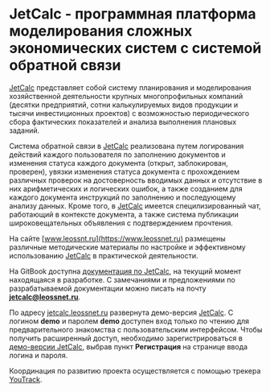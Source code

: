 # JetCalc - программная платформа моделирования сложных экономических систем с системой обратной связи

[JetCalc](https://www.leossnet.ru) представляет собой систему планирования и моделирования хозяйственной деятельности крупных многопрофильных компаний (десятки предприятий, сотни калькулируемых видов продукции и тысячи инвестиционных проектов) с возможностью периодического сбора фактических показателей и анализа выполнения плановых заданий. 

Система обратной связи в [JetCalc](https://www.leossnt.ru) реализована путем  логирования действий каждого пользователя по заполнению  документов и изменения статуса каждого документа (открыт, заблокирован, проверен), увязки изменения статуса документа с прохождением различных проверок на достоверность вводимых данных и отсутствие в них арифметических и логических ошибок, а также созданием для каждого документа инструкций по заполнению и последующему анализу данных. Кроме того, в [JetCalc](https://www.leossnt.ru) имеется специлизированный чат, работающий в контексте документа, а также система публикации широковещательных объявления с подтверждением прочтения. 

На сайте [www.leossnt.ru](https://www.leossnet.ru) размещены различные методические материалы по настройке и эффективному использованию [JetCalc](https://www.leossnet.ru) в практической деятельности. 

На GitBook доступна [документация по JetCalc](https://leossnet.gitbooks.io/nachalo-raboti-v-jetcalc), на текущий момент находящаяся в разработке. С замечаниями и предложениями по разрабатываемой документации можно писать на почту **jetcalc@leossnet.ru**. 

По адресу [jetcalc.leossnet.ru](https://jetcalc.leossnet.ru) развернута демо-версия [JetCalc](https://www.leossnet.ru). С логином  **demo** и паролем **demo** доступен вход только по чтению для предварительного знакомства с пользовательским интерфейсом. Чтобы получить расширенный доступ, необходимо зарегистрироваться в [демо-версии JetCalc](https://jetcalc.leossnet.ru), выбрав пункт **Регистрация** на странице ввода логина и пароля.

Координация по развитию проекта осуществляется с помощью трекера [YouTrack](https://leossnet.myjetbrains.com/youtrack/issues). 